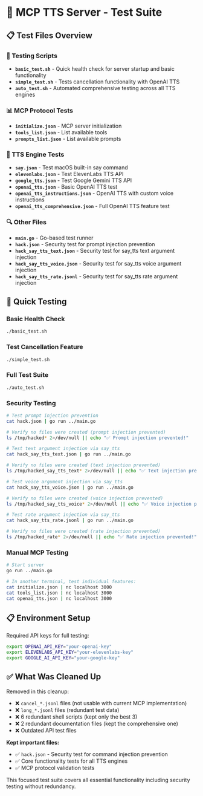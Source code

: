 # 🧪 MCP TTS Server - Test Suite

## 📋 **Test Files Overview**

### **🔧 Testing Scripts**
- **`basic_test.sh`** - Quick health check for server startup and basic functionality
- **`simple_test.sh`** - Tests cancellation functionality with OpenAI TTS  
- **`auto_test.sh`** - Automated comprehensive testing across all TTS engines

### **📊 MCP Protocol Tests** 
- **`initialize.json`** - MCP server initialization
- **`tools_list.json`** - List available tools
- **`prompts_list.json`** - List available prompts

### **🎤 TTS Engine Tests**
- **`say.json`** - Test macOS built-in say command
- **`elevenlabs.json`** - Test ElevenLabs TTS API
- **`google_tts.json`** - Test Google Gemini TTS API
- **`openai_tts.json`** - Basic OpenAI TTS test
- **`openai_tts_instructions.json`** - OpenAI TTS with custom voice instructions
- **`openai_tts_comprehensive.json`** - Full OpenAI TTS feature test

### **🔍 Other Files**
- **`main.go`** - Go-based test runner
- **`hack.json`** - Security test for prompt injection prevention
- **`hack_say_tts_text.json`** - Security test for say_tts text argument injection
- **`hack_say_tts_voice.json`** - Security test for say_tts voice argument injection
- **`hack_say_tts_rate.jsonl`** - Security test for say_tts rate argument injection

## 🚀 **Quick Testing**

### Basic Health Check
```bash
./basic_test.sh
```

### Test Cancellation Feature  
```bash
./simple_test.sh
```

### Full Test Suite
```bash
./auto_test.sh
```

### Security Testing
```bash
# Test prompt injection prevention
cat hack.json | go run ../main.go

# Verify no files were created (prompt injection prevented)
ls /tmp/hacked* 2>/dev/null || echo "✅ Prompt injection prevented!"

# Test text argument injection via say_tts
cat hack_say_tts_text.json | go run ../main.go

# Verify no files were created (text injection prevented)
ls /tmp/hacked_say_tts_text* 2>/dev/null || echo "✅ Text injection prevented!"

# Test voice argument injection via say_tts
cat hack_say_tts_voice.json | go run ../main.go

# Verify no files were created (voice injection prevented)
ls /tmp/hacked_say_tts_voice* 2>/dev/null || echo "✅ Voice injection prevented!"

# Test rate argument injection via say_tts
cat hack_say_tts_rate.jsonl | go run ../main.go

# Verify no files were created (rate injection prevented)
ls /tmp/hacked_rate* 2>/dev/null || echo "✅ Rate injection prevented!"
```

### Manual MCP Testing
```bash
# Start server
go run ../main.go

# In another terminal, test individual features:
cat initialize.json | nc localhost 3000
cat tools_list.json | nc localhost 3000  
cat openai_tts.json | nc localhost 3000
```

## 📋 **Environment Setup**

Required API keys for full testing:
```bash
export OPENAI_API_KEY="your-openai-key"
export ELEVENLABS_API_KEY="your-elevenlabs-key"  
export GOOGLE_AI_API_KEY="your-google-key"
```

## ✅ **What Was Cleaned Up**

Removed in this cleanup:
- ❌ `cancel_*.jsonl` files (not usable with current MCP implementation)
- ❌ `long_*.jsonl` files (redundant test data)  
- ❌ 6 redundant shell scripts (kept only the best 3)
- ❌ 2 redundant documentation files (kept the comprehensive one)
- ❌ Outdated API test files

**Kept important files:**
- ✅ `hack.json` - Security test for command injection prevention
- ✅ Core functionality tests for all TTS engines
- ✅ MCP protocol validation tests

This focused test suite covers all essential functionality including security testing without redundancy. 